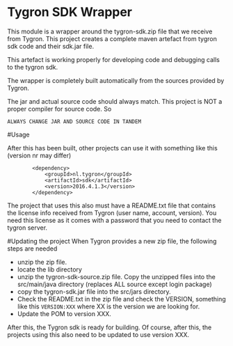 Tygron SDK Wrapper
============

This module is a wrapper around the tygron-sdk.zip file that we receive from Tygron.
This project creates a complete maven artefact from tygron sdk code and their sdk.jar file.

This artefact is working properly for developing code and debugging calls to the tygron sdk.

The wrapper is completely built automatically from the sources provided by Tygron.

The jar and actual source code should always match. This project is NOT a proper 
compiler for source code. So 
```
ALWAYS CHANGE JAR AND SOURCE CODE IN TANDEM
```

#Usage

After this has been built, other projects can use it with something like this (version nr may differ)

```
		<dependency>
			<groupId>nl.tygron</groupId>
			<artifactId>sdk</artifactId>
			<version>2016.4.1.3</version>
		</dependency>
```

The project that uses this also must have a README.txt file that contains the license info received from Tygron
(user name, account, version). You need this license as it comes with a password that you need to contact 
the tygron server. 

#Updating the project
When Tygron provides a new zip file, the following steps are needed

 * unzip the zip file. 
 * locate the lib directory 
 * unzip the tygron-sdk-source.zip file. Copy the unzipped files into the src/main/java directory (replaces ALL source except login package)
 * copy the tygron-sdk.jar file into the src/jars directory.
 * Check the README.txt in the zip file and check the VERSION, something like this ```VERSION:XXX``` 
 where XX is the version we are looking for.
 * Update the POM to version XXX.  
 
 After this, the Tygron sdk is ready for building. Of course, after this, the projects using this also need
 to be updated to use version XXX.
 